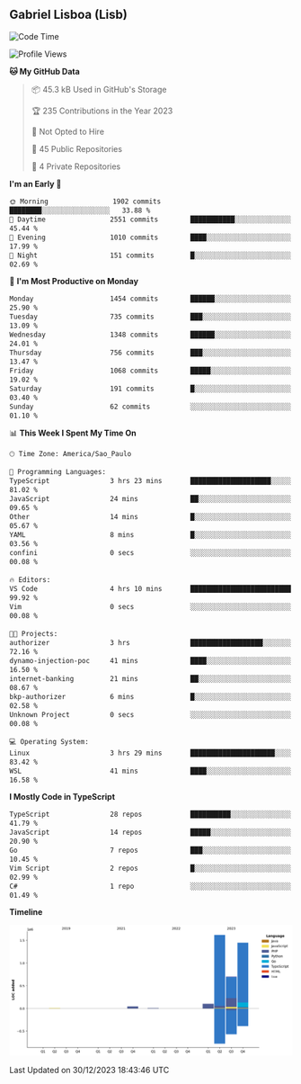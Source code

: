 ## Gabriel Lisboa (Lisb)

<!--START_SECTION:waka-->
![Code Time](http://img.shields.io/badge/Code%20Time-385%20hrs-blue)

![Profile Views](http://img.shields.io/badge/Profile%20Views-0-blue)

**🐱 My GitHub Data** 

> 📦 45.3 kB Used in GitHub's Storage 
 > 
> 🏆 235 Contributions in the Year 2023
 > 
> 🚫 Not Opted to Hire
 > 
> 📜 45 Public Repositories 
 > 
> 🔑 4 Private Repositories 
 > 
**I'm an Early 🐤** 

```text
🌞 Morning                1902 commits        ████████░░░░░░░░░░░░░░░░░   33.88 % 
🌆 Daytime                2551 commits        ███████████░░░░░░░░░░░░░░   45.44 % 
🌃 Evening                1010 commits        ████░░░░░░░░░░░░░░░░░░░░░   17.99 % 
🌙 Night                  151 commits         █░░░░░░░░░░░░░░░░░░░░░░░░   02.69 % 
```
📅 **I'm Most Productive on Monday** 

```text
Monday                   1454 commits        ██████░░░░░░░░░░░░░░░░░░░   25.90 % 
Tuesday                  735 commits         ███░░░░░░░░░░░░░░░░░░░░░░   13.09 % 
Wednesday                1348 commits        ██████░░░░░░░░░░░░░░░░░░░   24.01 % 
Thursday                 756 commits         ███░░░░░░░░░░░░░░░░░░░░░░   13.47 % 
Friday                   1068 commits        █████░░░░░░░░░░░░░░░░░░░░   19.02 % 
Saturday                 191 commits         █░░░░░░░░░░░░░░░░░░░░░░░░   03.40 % 
Sunday                   62 commits          ░░░░░░░░░░░░░░░░░░░░░░░░░   01.10 % 
```


📊 **This Week I Spent My Time On** 

```text
🕑︎ Time Zone: America/Sao_Paulo

💬 Programming Languages: 
TypeScript               3 hrs 23 mins       ████████████████████░░░░░   81.02 % 
JavaScript               24 mins             ██░░░░░░░░░░░░░░░░░░░░░░░   09.65 % 
Other                    14 mins             █░░░░░░░░░░░░░░░░░░░░░░░░   05.67 % 
YAML                     8 mins              █░░░░░░░░░░░░░░░░░░░░░░░░   03.56 % 
confini                  0 secs              ░░░░░░░░░░░░░░░░░░░░░░░░░   00.08 % 

🔥 Editors: 
VS Code                  4 hrs 10 mins       █████████████████████████   99.92 % 
Vim                      0 secs              ░░░░░░░░░░░░░░░░░░░░░░░░░   00.08 % 

🐱‍💻 Projects: 
authorizer               3 hrs               ██████████████████░░░░░░░   72.16 % 
dynamo-injection-poc     41 mins             ████░░░░░░░░░░░░░░░░░░░░░   16.50 % 
internet-banking         21 mins             ██░░░░░░░░░░░░░░░░░░░░░░░   08.67 % 
bkp-authorizer           6 mins              █░░░░░░░░░░░░░░░░░░░░░░░░   02.58 % 
Unknown Project          0 secs              ░░░░░░░░░░░░░░░░░░░░░░░░░   00.08 % 

💻 Operating System: 
Linux                    3 hrs 29 mins       █████████████████████░░░░   83.42 % 
WSL                      41 mins             ████░░░░░░░░░░░░░░░░░░░░░   16.58 % 
```

**I Mostly Code in TypeScript** 

```text
TypeScript               28 repos            ██████████░░░░░░░░░░░░░░░   41.79 % 
JavaScript               14 repos            █████░░░░░░░░░░░░░░░░░░░░   20.90 % 
Go                       7 repos             ███░░░░░░░░░░░░░░░░░░░░░░   10.45 % 
Vim Script               2 repos             █░░░░░░░░░░░░░░░░░░░░░░░░   02.99 % 
C#                       1 repo              ░░░░░░░░░░░░░░░░░░░░░░░░░   01.49 % 
```



**Timeline**

![Lines of Code chart](https://raw.githubusercontent.com/tenlisboa/tenlisboa/main/assets/bar_graph.png)


 Last Updated on 30/12/2023 18:43:46 UTC
<!--END_SECTION:waka-->
